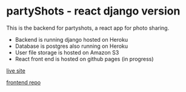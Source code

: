 # partyShots - react django version

This is the backend for partyshots, a react app for photo sharing.  

* Backend is running django hosted on Heroku
* Database is postgres also running on Heroku
* User file storage is hosted on Amazon S3
* React front end is hosted on github pages (in progress)

[live site](https://pxp888.github.io/partyshots-react/)

[frontend repo](https://github.com/pxp888/partyshots-react)





